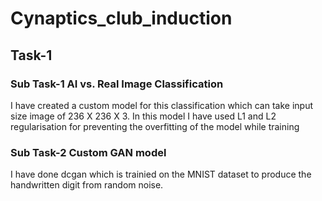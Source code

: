 # Cynaptics_club_induction

## Task-1

### Sub Task-1  AI vs. Real Image Classification

I have created a custom model for this classification which can take input size image of 236 X 236 X 3. In this model I have used L1 and L2 regularisation for preventing the overfitting of the model while training

### Sub Task-2 Custom GAN model

I have done dcgan which is trainied on the MNIST dataset to produce the handwritten digit from random noise. 




